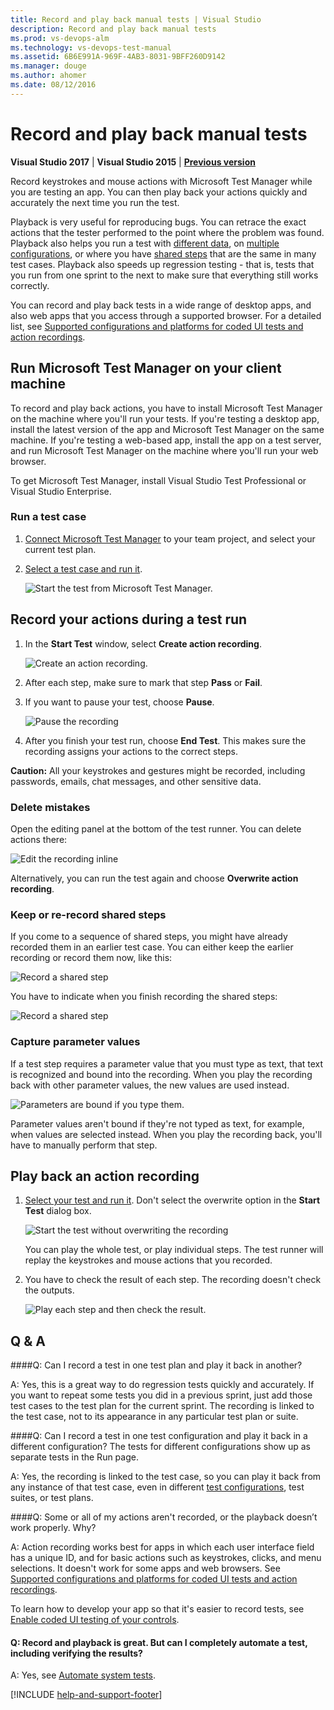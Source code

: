 ```yaml
---
title: Record and play back manual tests | Visual Studio 
description: Record and play back manual tests
ms.prod: vs-devops-alm
ms.technology: vs-devops-test-manual
ms.assetid: 6B6E991A-969F-4AB3-8031-9BFF260D9142
ms.manager: douge
ms.author: ahomer
ms.date: 08/12/2016
---
```


# Record and play back manual tests

**Visual Studio 2017** | **Visual Studio 2015** | [**Previous version**](https://msdn.microsoft.com/library/dd286714%28v=vs.120%29.aspx)

Record keystrokes and mouse actions with Microsoft Test Manager 
while you are testing an app. You can then play back your actions 
quickly and accurately the next time you run the test. 

Playback is very useful for reproducing bugs. You can retrace the 
exact actions that the tester performed to the point where the 
problem was found. Playback also helps you run a test with 
[different data](../repeat-test-with-different-data.md), 
on [multiple configurations](../test-different-configurations.md), 
or where you have [shared steps](../mtm/share-steps-between-test-cases.md) 
that are the same in many test cases. Playback also speeds up 
regression testing - that is, tests that you run from one sprint 
to the next to make sure that everything still works correctly.

You can record and play back tests in a wide range of desktop apps, 
and also web apps that you access through a supported browser. 
For a detailed list, see 
[Supported configurations and platforms for coded UI tests and action recordings](https://msdn.microsoft.com/library/dd380742).

## Run Microsoft Test Manager on your client machine

To record and play back actions, you have to install 
Microsoft Test Manager on the machine where you'll 
run your tests. If you're testing a desktop app, 
install the latest version of the app and Microsoft 
Test Manager on the same machine. If you're testing 
a web-based app, install the app on a test server, 
and run Microsoft Test Manager on the machine where 
you'll run your web browser.

To get Microsoft Test Manager, install Visual Studio Test Professional 
or Visual Studio Enterprise.

### Run a test case

1. [Connect Microsoft Test Manager](../mtm/connect-microsoft-test-manager-to-your-team-project-and-test-plan.md) 
   to your team project, and select your current test plan.

1. [Select a test case and run it](../mtm/run-manual-tests-with-microsoft-test-manager.md).

   ![Start the test from Microsoft Test Manager.](_img/record-play-manual-tests/start-test.png)

## Record your actions during a test run

1. In the **Start Test** window, 
   select **Create action recording**.

   ![Create an action recording.](_img/record-play-manual-tests/create-recording.png)

1. After each step, make sure to mark that step **Pass** or **Fail**.

1. If you want to pause your test, choose **Pause**.  

   ![Pause the recording](_img/record-play-manual-tests/pause-recording.png)

1. After you finish your test run, choose **End Test**. 
   This makes sure the recording assigns your actions to the correct steps.

**Caution:** All your keystrokes and gestures might be recorded, 
including passwords, emails, chat messages, and other sensitive data.

### Delete mistakes

Open the editing panel at the bottom of the test runner. 
You can delete actions there:

![Edit the recording inline](_img/record-play-manual-tests/delete-actions.png)

Alternatively, you can run the test again and choose **Overwrite action recording**.

### Keep or re-record shared steps

If you come to a sequence of shared steps, 
you might have already recorded them in an earlier test case. 
You can either keep the earlier recording or record them now, like this:

![Record a shared step](_img/record-play-manual-tests/rerecord-shared-steps.png)

You have to indicate when you finish recording the shared steps:

![Record a shared step](_img/record-play-manual-tests/finish-rerecording-shared-steps.png)

### Capture parameter values

If a test step requires a parameter value that you must type as text, 
that text is recognized and bound into the recording. When you play the
recording back with other parameter values, the new values are used instead.

![Parameters are bound if you type them.](_img/record-play-manual-tests/text-parameters-bound.png)

Parameter values aren't bound if they're not typed as text, for example, 
when values are selected instead. When you play the recording back, 
you'll have to manually perform that step.

## Play back an action recording

1. [Select your test and run it](../mtm/run-manual-tests-with-microsoft-test-manager.md).
   Don't select the overwrite option in the **Start Test** dialog box.

   ![Start the test without overwriting the recording](_img/record-play-manual-tests/start-test-no-overwrite.png)

   You can play the whole test, or play individual steps. 
   The test runner will replay the keystrokes and mouse actions that you recorded.

1. You have to check the result of each step. The recording doesn't check the outputs.

   ![Play each step and then check the result.](_img/record-play-manual-tests/play-check-result.png)

## Q & A

<!-- BEGINSECTION class="m-qanda" -->

####Q: Can I record a test in one test plan and play it back in another?
  
A:  Yes, this is a great way to do regression tests quickly and accurately. 
If you want to repeat some tests you did in a previous sprint, 
just add those test cases to the test plan for the current sprint.
The recording is linked to the test case, not to its appearance 
in any particular test plan or suite.

####Q: Can I record a test in one test configuration and play it back in a different configuration? The tests for different configurations show up as separate tests in the Run page.
  
A:  Yes, the recording is linked to the test case, 
so you can play it back from any instance of that test case, even in different 
[test configurations](../test-different-configurations.md), 
test suites, or test plans.

####Q: Some or all of my actions aren't recorded, or the playback doesn’t work properly. Why?
  
A:  Action recording works best for apps in which each user 
interface field has a unique ID, and for basic actions such as keystrokes, 
clicks, and menu selections. It doesn't work for some apps and web browsers.
See [Supported configurations and platforms for coded UI tests and action recordings](https://msdn.microsoft.com/library/dd380742).

To learn how to develop your app so that it's easier to record tests, 
see [Enable coded UI testing of your controls](https://msdn.microsoft.com/library/hh552522).

#### Q: Record and playback is great. But can I completely automate a test, including verifying the results?

A:  Yes, see [Automate system tests](https://msdn.microsoft.com/library/ff472576%28v=vs.140%29.aspx).

<!-- ENDSECTION -->

[!INCLUDE [help-and-support-footer](../../_shared/help-and-support-footer.md)] 
